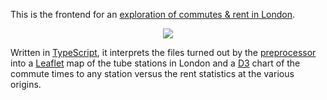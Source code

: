 This is the frontend for an [exploration of commutes & rent in London](andyljones.github.io/pages/commutes-and-rent). 

<p align="center">
<img src="http://i.minus.com/iEpN95jpWRIBq.png">
</p>

Written in [TypeScript](http://www.typescriptlang.org/), it interprets the files turned out by the [preprocessor](https://github.com/andyljones/commutes-and-rent-preprocessor) into a [Leaflet](leafletjs.com) map of the tube stations in London and a [D3](D3js.org) chart of the commute times to any station versus the rent statistics at the various origins.

